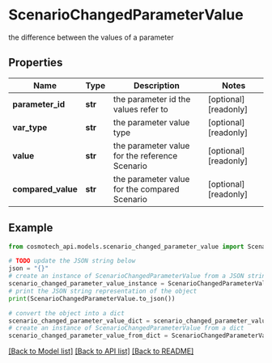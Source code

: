 # ScenarioChangedParameterValue

the difference between the values of a parameter

## Properties

Name | Type | Description | Notes
------------ | ------------- | ------------- | -------------
**parameter_id** | **str** | the parameter id the values refer to | [optional] [readonly] 
**var_type** | **str** | the parameter value type | [optional] [readonly] 
**value** | **str** | the parameter value for the reference Scenario | [optional] [readonly] 
**compared_value** | **str** | the parameter value for the compared Scenario | [optional] [readonly] 

## Example

```python
from cosmotech_api.models.scenario_changed_parameter_value import ScenarioChangedParameterValue

# TODO update the JSON string below
json = "{}"
# create an instance of ScenarioChangedParameterValue from a JSON string
scenario_changed_parameter_value_instance = ScenarioChangedParameterValue.from_json(json)
# print the JSON string representation of the object
print(ScenarioChangedParameterValue.to_json())

# convert the object into a dict
scenario_changed_parameter_value_dict = scenario_changed_parameter_value_instance.to_dict()
# create an instance of ScenarioChangedParameterValue from a dict
scenario_changed_parameter_value_from_dict = ScenarioChangedParameterValue.from_dict(scenario_changed_parameter_value_dict)
```
[[Back to Model list]](../README.md#documentation-for-models) [[Back to API list]](../README.md#documentation-for-api-endpoints) [[Back to README]](../README.md)



